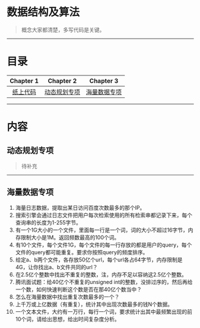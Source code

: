 # 数据结构及算法

> 概念大家都清楚，多写代码是关键。

---

# 目录

| Chapter 1 | Chapter 2 | Chapter 3|
| :---------: | :---------: | :---------: | 
|[纸上代码](https://github.com/linw7/Paper-Code)|[动态规划专项](#dp)|[海量数据专项](#big)|

---

# 内容

## <span id = "dp">动态规划专项</span>

> 待补充

---

## <span id = "big">海量数据专项</span>

1. 海量日志数据，提取出某日访问百度次数最多的那个IP。
2. 搜索引擎会通过日志文件把用户每次检索使用的所有检索串都记录下来，每个查询串的长度为1-255字节。
3. 有一个1G大小的一个文件，里面每一行是一个词，词的大小不超过16字节，内存限制大小是1M。返回频数最高的100个词。
4. 有10个文件，每个文件1G，每个文件的每一行存放的都是用户的query，每个文件的query都可能重复。要求你按照query的频度排序。
5. 给定a、b两个文件，各存放50亿个url，每个url各占64字节，内存限制是4G，让你找出a、b文件共同的url？
6. 在2.5亿个整数中找出不重复的整数，注，内存不足以容纳这2.5亿个整数。
7. 腾讯面试题：给40亿个不重复的unsigned int的整数，没排过序的，然后再给一个数，如何快速判断这个数是否在那40亿个数当中？
8. 怎么在海量数据中找出重复次数最多的一个？
9. 上千万或上亿数据（有重复），统计其中出现次数最多的钱N个数据。
10. 一个文本文件，大约有一万行，每行一个词，要求统计出其中最频繁出现的前10个词，请给出思想，给出时间复杂度分析。
